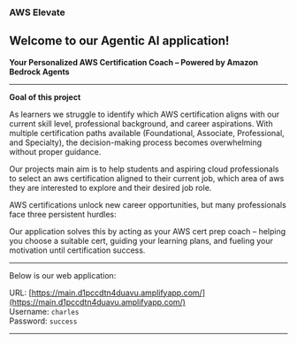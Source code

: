 ### AWS Elevate

## Welcome to our Agentic AI application!

**Your Personalized AWS Certification Coach – Powered by Amazon Bedrock Agents**

---
**Goal of this project**

As learners we struggle to identify which AWS certification aligns with our current skill level, professional background, and career aspirations. 
With multiple certification paths available (Foundational, Associate, Professional, and Specialty), the decision-making process becomes overwhelming without proper guidance.

Our projects main aim is to help students and aspiring cloud professionals to select an aws certification aligned to their current job, which area of aws they are interested to explore and their desired job role.


AWS certifications unlock new career opportunities, but many professionals face three persistent hurdles:
 

Our application solves this by acting as your AWS cert prep coach – helping you choose a suitable cert, guiding your learning plans, and fueling your motivation until certification success.

---
Below is our web application:

URL: [https://main.d1pccdtn4duavu.amplifyapp.com/](https://main.d1pccdtn4duavu.amplifyapp.com/) <br>
Username: `charles` <br>
Password: `success`


---

